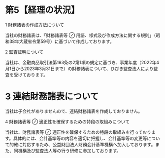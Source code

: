 # 第5【経理の状況】  

1 財務諸表の作成方法について  

当社の財務諸表は、「財務諸表等 $\oslash$ 用語、様式及び作成方法に関する規則」（昭和38年大蔵省令第59号）に基づいて作成しております。  

2 監査証明について  

当社は、金融商品取引法第193条の2第1項の規定に基づき、事業年度（2022年4月1日から2023年3月31日まで）の財務諸表について、ひびき監査法人により監査を受けております。  

# 3 連結財務諸表について  

当社は子会社がありませんので、連結財務諸表を作成しておりません。  

4 財務諸表等 $\oslash$ 適正性を確保するための特段の取組みについて  

当社は、財務諸表等 $\oslash$ 適正性を確保するための特段の取組みを行っております。具体的には、会計基準等の内容を適切に把握し、会計基準等の変更等について的確に対応するため、公益財団法人財務会計基準機構へ加入しております。また、同機構及び監査法人等の行う研修に参加しております。  